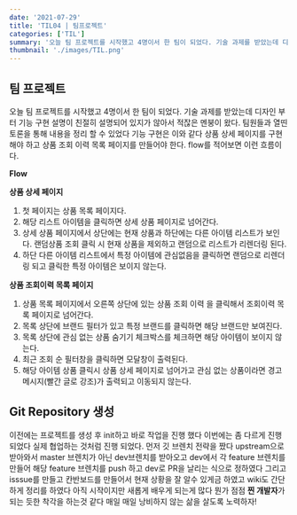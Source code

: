 ```yaml
---
date: '2021-07-29'
title: 'TIL04 | 팀프로젝트'
categories: ['TIL']
summary: '오늘 팀 프로젝트를 시작했고 4명이서 한 팀이 되었다. 기술 과제를 받았는데 디자인 부터 기능 구현 설명이 친절히 설명되어 있지가 않아서 적잖은 멘붕이 왔다. 팀원들과 열띤 토론을 통해 내용을 정리 할 수 있었다 기능 구현은 이와 같다 상품 상세 페이지를 구현해야 하고 상품 조회 이력 목록 페이지를 만들어야 한다. flow를 적어보면 이런 흐름이다.'
thumbnail: './images/TIL.png'
---
```


## 팀 프로젝트

오늘 팀 프로젝트를 시작했고 4명이서 한 팀이 되었다. 기술 과제를 받았는데 디자인 부터 기능 구현 설명이 친절히 설명되어 있지가 않아서 적잖은 멘붕이 왔다. 팀원들과 열띤 토론을 통해 내용을 정리 할 수 있었다 기능 구현은 이와 같다 상품 상세 페이지를 구현해야 하고 상품 조회 이력 목록 페이지를 만들어야 한다. flow를 적어보면 이런 흐름이다.

**Flow**

**상품 상세 페이지**

1. 첫 페이지는 상품 목록 페이지다.
2. 해당 리스트 아이템을 클릭하면 상세 상품 페이지로 넘어간다.
3. 상세 상품 페이지에서 상단에는 현재 상품과 하단에는 다른 아이템 리스트가 보인다. 랜덤상품 조회 클릭 시 현재 상품을 제외하고 랜덤으로 리스트가 리렌더링 된다.
4. 하단 다른 아이템 리스트에서 특정 아이템에 관심없음을 클릭하면 랜덤으로 리렌더링 되고 클릭한 특정 아이템은 보이지 않는다.

**상품 조회이력 목록 페이지**

1. 상품 목록 페이지에서 오른쪽 상단에 있는 상품 조회 이력 을 클릭해서 조회이력 목록 페이지로 넘어간다.
2. 목록 상단에 브랜드 필터가 있고 특정 브랜드를 클릭하면 해당 브랜드만 보여진다.
3. 목록 상단에 관심 없는 상품 숨기기 체크박스를 체크하면 해당 아이템이 보이지 않는다.
4. 최근 조회 순 필터창을 클릭하면 모달창이 출력된다.
5. 해당 아이템 상품 클릭시 상품 상세 페이지로 넘어가고 관심 없는 상품이라면 경고메시지(빨간 글로 강조)가 출력되고 이동되지 않는다.

## Git Repository 생성

이전에는 프로젝트를 생성 후 init하고 바로 작업을 진행 했다 이번에는 좀 다르게 진행되었다 실제 협업하는 것처럼 진행 되었다. 먼저 깃 브렌치 전략을 짰다 upstream으로 받아와서 master 브렌치가 아닌 dev브렌치를 받아오고 dev에서 각 feature 브렌치를 만들어 해당 feature 브렌치를 push 하고 dev로 PR을 날리는 식으로 정하였다 그리고 isssue를 만들고 칸반보드를 만들어서 현재 상황을 잘 알수 있게금 하였고 wiki도 간단하게 정리를 하였다 아직 시작이지만 새롭게 배우게 되는게 많다 뭔가 점점 **찐 개발자**가 되는 듯한 착각을 하는것 같다 매일 매일 낭비하지 않는 삶을 살도록 노력하자!
